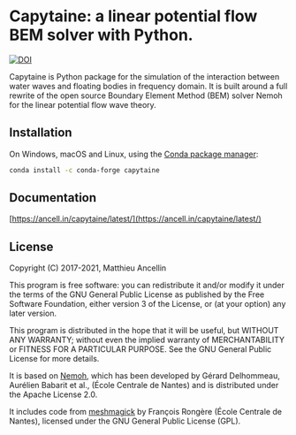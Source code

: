 # Capytaine: a linear potential flow BEM solver with Python.

[![DOI](http://joss.theoj.org/papers/10.21105/joss.01341/status.svg)](https://doi.org/10.21105/joss.01341)

Capytaine is Python package for the simulation of the interaction between water waves and floating bodies in frequency domain.
It is built around a full rewrite of the open source Boundary Element Method (BEM) solver Nemoh for the linear potential flow wave theory.

## Installation

On Windows, macOS and Linux, using the [Conda package manager](https://www.anaconda.com/distribution/):

```bash
conda install -c conda-forge capytaine
```

## Documentation

[https://ancell.in/capytaine/latest/](https://ancell.in/capytaine/latest/)

## License

Copyright (C) 2017-2021, Matthieu Ancellin

This program is free software: you can redistribute it and/or modify it under the terms of the GNU General Public License as published by the Free Software Foundation, either version 3 of the License, or (at your option) any later version.

This program is distributed in the hope that it will be useful, but WITHOUT ANY WARRANTY; without even the implied warranty of MERCHANTABILITY or FITNESS FOR A PARTICULAR PURPOSE.  See the GNU General Public License for more details.

It is based on [Nemoh](https://lheea.ec-nantes.fr/logiciels-et-brevets/nemoh-presentation-192863.kjsp), which has been developed by Gérard Delhommeau, Aurélien Babarit et al., (École Centrale de Nantes) and is distributed under the Apache License 2.0.

It includes code from [meshmagick](https://github.com/LHEEA/meshmagick/) by François Rongère (École
Centrale de Nantes), licensed under the GNU General Public License (GPL).
